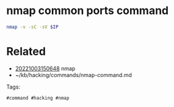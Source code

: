# nmap common ports command
```bash
nmap -v -sC -sV $IP
```

# Related

- [20221003150648](/zet/20221003150648/README.md) nmap
- ~/kb/hacking/commands/nmap-command.md

Tags:

    #command #hacking #nmap 

